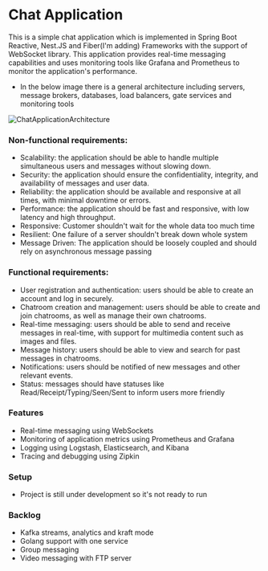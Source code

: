 # Chat Application

This is a simple chat application which is implemented in Spring Boot Reactive, Nest.JS and Fiber(I'm adding) Frameworks with the support of WebSocket library. This application provides real-time messaging capabilities and uses monitoring tools like Grafana and Prometheus to monitor the application's performance.

* In the below image there is a general architecture including servers, message brokers, databases, load balancers, gate services and monitoring tools

![ChatApplicationArchitecture](https://user-images.githubusercontent.com/48048893/236375735-f51c187e-d7ce-4256-9dfd-4acbdb7364f4.jpeg)

### Non-functional requirements:

* Scalability: the application should be able to handle multiple simultaneous users and messages without slowing down.
* Security: the application should ensure the confidentiality, integrity, and availability of messages and user data.
* Reliability: the application should be available and responsive at all times, with minimal downtime or errors.
* Performance: the application should be fast and responsive, with low latency and high throughput.
* Responsive: Customer shouldn't wait for the whole data too much time
* Resilient: One failure of a server shouldn't break down whole system
* Message Driven: The application should be loosely coupled and should rely on asynchronous message passing

### Functional requirements:

* User registration and authentication: users should be able to create an account and log in securely.
* Chatroom creation and management: users should be able to create and join chatrooms, as well as manage their own chatrooms.
* Real-time messaging: users should be able to send and receive messages in real-time, with support for multimedia content such as images and files.
* Message history: users should be able to view and search for past messages in chatrooms.
* Notifications: users should be notified of new messages and other relevant events.
* Status: messages should have statuses like Read/Receipt/Typing/Seen/Sent to inform users more friendly

### Features

* Real-time messaging using WebSockets
* Monitoring of application metrics using Prometheus and Grafana
* Logging using Logstash, Elasticsearch, and Kibana
* Tracing and debugging using Zipkin

### Setup
* Project is still under development so it's not ready to run

### Backlog
* Kafka streams, analytics and kraft mode
* Golang support with one service
* Group messaging
* Video messaging with FTP server
